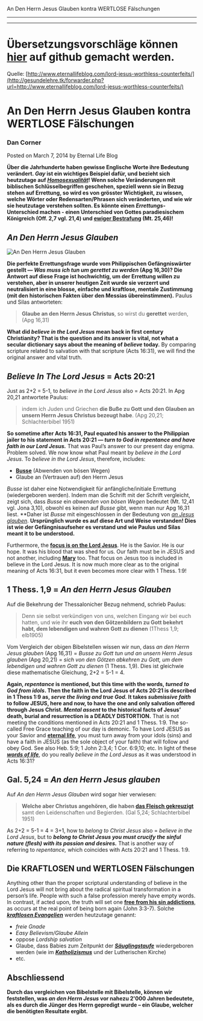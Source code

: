 <!--t An Den Herrn Jesus Glauben kontra WERTLOSE Fälschungen - in Arbeit (50% übersetzt) t-->
<!--d Easy Believism, Glaube Allein, konsequente Gnade, Freie Gnade, Antinomismus d-->

An Den Herrn Jesus Glauben kontra WERTLOSE Fälschungen

- - - 
- - -

# Übersetzungsvorschläge können [hier](https://github.com/gesundelehre/gesundelehre_translate/blob/master/content/grundlegende-irrlehren/an-den-herrn-jesus-glauben-kontra-wertlose-faelschungen.md) auf github gemacht werden.

Quelle: [http://www.eternallifeblog.com/lord-jesus-worthless-counterfeits/](http://gesundelehre.tk/forwarder.php?url=http://www.eternallifeblog.com/lord-jesus-worthless-counterfeits/)


# An Den Herrn Jesus Glauben kontra WERTLOSE Fälschungen

### Dan Corner

Posted on March 7, 2014 by Eternal Life Blog

**Über die Jahrhunderte haben gewisse Englische Worte ihre Bedeutung verändert. _Gay_ <!-- to-do --> ist ein wichtiges Beispiel dafür, und bezieht sich heutzutage auf [_Homosexualität_](http://www.evangelicaloutreach.org/homosexual.htm "Als ein Homosexueller War Ich Auf Dem Weg In Richtung Hölle")! Wenn solche Veränderungen mit biblischen Schlüsselbegriffen geschehen, speziell wenn sie in Bezug stehen auf Errettung, so wird es von grösster Wichtigkeit, zu wissen, welche Wörter oder Redensarten/Phrasen sich veränderten, und wie wir sie heutzutage verstehen sollten. Es könnte einen _Errettungs_-Unterschied machen - einen Unterschied von Gottes paradiesischem Königreich (Off. 2,7 vgl. 21,4) und [ewiger Bestrafung](http://www.evangelicaloutreach.org/eternaltorment.htm "Ewige Qual") (Mt. 25,46)!**


## _An Den Herrn Jesus Glauben_

![An Den Herrn Jesus Glauben](believe-in-jesus.jpg "An Den Herrn Jesus Glauben")

**Die perfekte Errettungsfrage wurde vom Philippischen Gefängniswärter gestellt — _Was muss ich tun um gerettet zu werden_ (Apg 16,30)? Die Antwort auf diese Frage ist hochwichtig, um der Errettung willen zu verstehen, aber in unserer heutigen Zeit wurde sie verzerrt und neutralisiert in eine blosse, einfache und kraftlose, mentale Zustimmung (mit den historischen Fakten über den Messias übereinstimmen).** Paulus und Silas antworteten:

> **Glaube an den Herrn Jesus Christus**, so wirst du **gerettet** werden, (Apg 16,31)

**What did _believe in the Lord Jesus_ mean back in first century Christianity? That is the question and its answer is vital, not what a secular dictionary says about the meaning of _believe_ today.** By comparing scripture related to salvation with that scripture (Acts 16:31), we will find the original answer and vital truth.


## _Believe In The Lord Jesus_ = Acts 20:21

Just as 2+2 = 5-1, to _believe in the Lord Jesus_ also = Acts 20:21\. In Apg 20,21 antwortete Paulus:

> indem ich Juden und Griechen **die Buße zu Gott und den Glauben an unsern Herrn Jesus Christus bezeugt habe**. (Apg 20,21; Schlachterbibel 1951)

**So sometime after Acts 16:31, Paul equated his answer to the Philippian jailer to his statement in Acts 20:21 — _turn to God in repentance and have faith in our Lord Jesus._** That was Paul’s answer to our present day enigma. Problem solved. We now know what Paul meant by _believe in the Lord Jesus_. To _believe in the Lord Jesus_, therefore, includes:

-  [**Busse**](http://www.evangelicaloutreach.org/repentance.htm "Biblische Busse") (Abwenden von bösen Wegen)
-  Glaube an (Vertrauen auf) den Herrn Jesus

_Busse_ ist daher eine Notwendigkeit für anfängliche/initiale Errettung (wiedergeboren werden). Indem man die Schrift mit der Schrift vergleicht, zeigt sich, dass _Busse_ ein _abwenden von bösen Wegen_ bedeutet (Mt. 12,41 vgl. Jona 3,10), obwohl es keinen auf _Busse_ gibt, wenn man nur Apg 16,31 liest. **Daher ist _Busse_ mit eingeschlossen in der Bedeutung von [_an Jesus glauben_](http://www.evangelicaloutreach.org/believing.htm "Ist An Jesus Glauben Dasselbe Wie Ihm Zu Gehorchen?"). **Ursprünglich wurde es auf diese Art und Weise verstanden! Dies ist wie der Gefängnisaufseher es verstand und wie Paulus und Silas meant it to be understood.**

Furthermore, the [**focus is on the Lord Jesus**](http://www.evangelicaloutreach.org/Jesusfocus.htm "Jesus Focus"). He is the Savior. He is our hope. It was his blood that was shed for us. Our faith must be in JESUS and not another, including [**Mary**](http://www.evangelicaloutreach.org/mary.htm "Fabricated Mary of Catholicism") too. That focus on Jesus too is included in believe in the Lord Jesus. It is now much more clear as to the original meaning of Acts 16:31, but it even becomes more clear with 1 Thess. 1:9!


## 1 Thess. 1,9 = _An den Herrn Jesus Glauben_

Auf die Bekehrung der Thessalonicher Bezug nehmend, schrieb Paulus:

> Denn sie selbst verkündigen von uns, welchen Eingang wir bei euch hatten, und wie ihr **euch von den Götzenbildern zu Gott bekehrt habt, dem lebendigen und wahren Gott zu dienen** (1Thess 1,9; elb1905)

Vom Vergleich der obigen Bibelstellen wissen wir nun, dass _an den Herrn Jesus glauben_ (Apg 16,31) = _Busse zu Gott tun und an unsern Herrn Jesus glauben_ (Apg 20,21) = _sich von den Götzen abkehren zu Gott, um dem lebendigen und wahren Gott zu dienen_ (1 Thess. 1,9). Dies ist gleichwie diese mathematische Gleichung, 2+2 = 5-1 = 4.

**Again, _repentance_ is mentioned, but this time with the words, _turned to God from idols_. Then the faith in the Lord Jesus of Acts 20:21 is described in 1 Thess 1:9 as, _serve the living and true God._ It takes _submissive faith_ to follow JESUS, here and now, to have the one and only salvation offered through Jesus Christ. _Mental assent_ to the historical facts of Jesus’ death, burial and resurrection is a DEADLY DISTORTION.** That is not meeting the conditions mentioned in Acts 20:21 and 1 Thess. 1:9\. The so-called Free Grace teaching of our day is demonic. To have Lord JESUS as your Savior and [**eternal life**](http://www.eternallifeblog.com/2012/02/27/what-is-eternal-life/ "What Is Eternal Life"), you must turn away from your idols (sins) and have a faith in JESUS (as the sole object of your faith) that will follow and obey God. See also Heb. 5:9; 1 John 2:3,4; 1 Cor. 6:9,10; etc. In light of these [_**words of life**_](http://www.eternallifeblog.com/2011/10/15/words-eternal-life/ "Words of Eternal Life"), do you really _believe in the Lord Jesus_ as it was understood in Acts 16:31?


## Gal. 5,24 = _An den Herrn Jesus glauben_

Auf _An den Herrn Jesus Glauben_ wird sogar hier verwiesen:

> **Welche aber Christus angehören, die haben [das Fleisch gekreuzigt](http://www.evangelicaloutreach.org/crucify-the-flesh.htm "Kreuzige Das Fleisch")** samt den Leidenschaften und Begierden. (Gal 5,24; Schlachterbibel 1951)

As 2+2 = 5-1 = 4 = 3+1, how to _belong to Christ Jesus_ also = _believe in the Lord Jesus_, but to **_belong to Christ Jesus you must crucify the sinful nature (flesh) with its passion and desires._** That is another way of referring to _repentance,_ which coincides with Acts 20:21 and 1 Thess. 1:9.


## Die KRAFTLOSEN und WERTLOSEN Fälschungen

Anything other than the proper scriptural understanding of believe in the Lord Jesus will not bring about the radical spiritual transformation in a person’s life. People with such a false profession merely have empty words. In contrast, if acted upon, the truth will set one [**free from his sin addictions**](http://www.evangelicaloutreach.org/romans6.htm "Freed From Sin Addictions"), as occurs at the real point of being born again (John 3:3-7). Solche [_**kraftlosen Evangelien**_](http://www.evangelicaloutreach.org/form-of-godliness.htm "Form Von Gottseligkeit") werden heutzutage genannt:

-   _freie Gnade_
-   _Easy Believism/Glaube Allein_
-   oppose _Lordship salvation_
-   Glaube, dass Babies zum Zeitpunkt der [_**Säuglingstaufe**_](http://www.evangelicaloutreach.org/infantbaptism.htm "Säuglingstaufe") wiedergeboren werden (wie im [_**Katholizismus**_](http://www.evangelicaloutreach.org/catholic.htm "Ehemaliger Römisch Katholischer") und der Lutherischen Kirche)
-   etc.


## Abschliessend

**Durch das vergleichen von Bibelstelle mit Bibelstelle, können wir feststellen, was _an den Herrn Jesus_ vor nahezu 2'000 Jahren bedeutete, als es durch die Jünger des Herrn gepredigt wurde – ein Glaube, welcher die benötigten Resultate ergibt.** <!-- to-do ist das korrekt übersetzt? -->